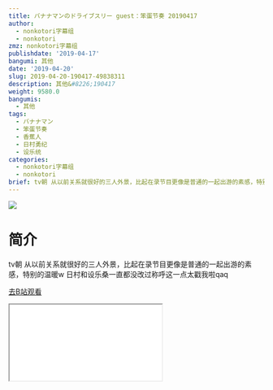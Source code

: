 ```yaml
---
title: バナナマンのドライブスリー guest：笨蛋节奏 20190417
author:
  - nonkotori字幕组
  - nonkotori
zmz: nonkotori字幕组
publishdate: '2019-04-17'
bangumi: 其他
date: '2019-04-20'
slug: 2019-04-20-190417-49838311
description: 其他&#8226;190417
weight: 9580.0
bangumis:
  - 其他
tags:
  - バナナマン
  - 笨蛋节奏
  - 香蕉人
  - 日村勇纪
  - 设乐统
categories:
  - nonkotori字幕组
  - nonkotori
brief: tv朝 从以前关系就很好的三人外景，比起在录节目更像是普通的一起出游的素感，特别的温暖w 日村和设乐桑一直都没改过称呼这一点太戳我啦qaq
---
```

![](https://raw.githubusercontent.com/tcgriffith/owaraisite/master/static/tmpimg/WS4V69T.jpg)
# 简介  
tv朝
从以前关系就很好的三人外景，比起在录节目更像是普通的一起出游的素感，特别的温暖w
日村和设乐桑一直都没改过称呼这一点太戳我啦qaq  

[去B站观看](https://www.bilibili.com/video/av49838311/)
<div class ="resp-container"><iframe class="testiframe" src="//player.bilibili.com/player.html?aid=49838311"", scrolling="no", allowfullscreen="true" > </iframe></div> 
